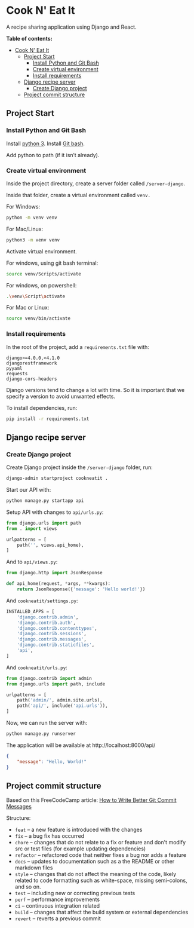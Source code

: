 # Cook N' Eat It
A recipe sharing application using Django and React.

**Table of contents:**
- [Cook N' Eat It](#cook-n-eat-it)
  - [Project Start](#project-start)
    - [Install Python and Git Bash](#install-python-and-git-bash)
    - [Create virtual environment](#create-virtual-environment)
    - [Install requirements](#install-requirements)
  - [Django recipe server](#django-recipe-server)
    - [Create Django project](#create-django-project)
  - [Project commit structure](#project-commit-structure)

## Project Start

### Install Python and Git Bash

Install [python 3]([https://www.python.org/downloads/](https://www.python.org/downloads/)).
Install [Git bash](https://git-scm.com/downloads).

Add python to path (if it isn’t already).

### Create virtual environment

Inside the project directory, create a server folder called `/server-django`.

Inside that folder, create a virtual environment called `venv.`

For Windows:

```bash
python -m venv venv
```

For Mac/Linux:

```bash
python3 -m venv venv
```

Activate virtual environment.

For windows, using git bash terminal:

```bash
source venv/Scripts/activate
```

For windows, on powershell:

```bash
.\venv\Script\activate
```

For Mac or Linux:

```bash
source venv/bin/activate
```

### Install requirements

In the root of the project, add a `requirements.txt` file with:

```
django>=4.0.0,<4.1.0
djangorestframework
pyyaml
requests
django-cors-headers
```

Django versions tend to change a lot with time. So it is important that we specify a version to avoid unwanted effects.

To install dependencies, run:

```bash
pip install -r requirements.txt
```

## Django recipe server

### Create Django project

Create Django project inside the `/server-django` folder, run:

```bash
django-admin startproject cookneatit .
```
Start our API with:
```bash
python manage.py startapp api
```
Setup API with changes to `api/urls.py`:
```python
from django.urls import path
from . import views

urlpatterns = [
    path('', views.api_home),
]
```
And to `api/views.py`:
```python
from django.http import JsonResponse

def api_home(request, *args, **kwargs):
    return JsonResponse({'message': 'Hello world!'})
```
And `cookneatit/settings.py`:
```python
INSTALLED_APPS = [
    'django.contrib.admin',
    'django.contrib.auth',
    'django.contrib.contenttypes',
    'django.contrib.sessions',
    'django.contrib.messages',
    'django.contrib.staticfiles',
    'api',
]
```
And `cookneatit/urls.py`:
```python
from django.contrib import admin
from django.urls import path, include

urlpatterns = [
    path('admin/', admin.site.urls),
    path('api/', include('api.urls')),
]
```

Now, we can run the server with:
```bash
python manage.py runserver
```
The application will be available at http://localhost:8000/api/
```JSON
{
    "message": "Hello, World!"
}
```


## Project commit structure

Based on this FreeCodeCamp article:
[How to Write Better Git Commit Messages](https://www.freecodecamp.org/news/how-to-write-better-git-commit-messages/)

Structure:
 - `feat` – a new feature is introduced with the changes
 - `fix` – a bug fix has occurred
 - `chore` – changes that do not relate to a fix or feature and don't modify src or test files (for example updating dependencies)
 - `refactor` – refactored code that neither fixes a bug nor adds a feature
 - `docs` – updates to documentation such as a the README or other markdown files
 - `style` – changes that do not affect the meaning of the code, likely related to code formatting such as white-space, missing semi-colons, and so on.
 - `test` – including new or correcting previous tests
 - `perf` – performance improvements
 - `ci` – continuous integration related
 - `build` – changes that affect the build system or external dependencies
 - `revert` – reverts a previous commit
